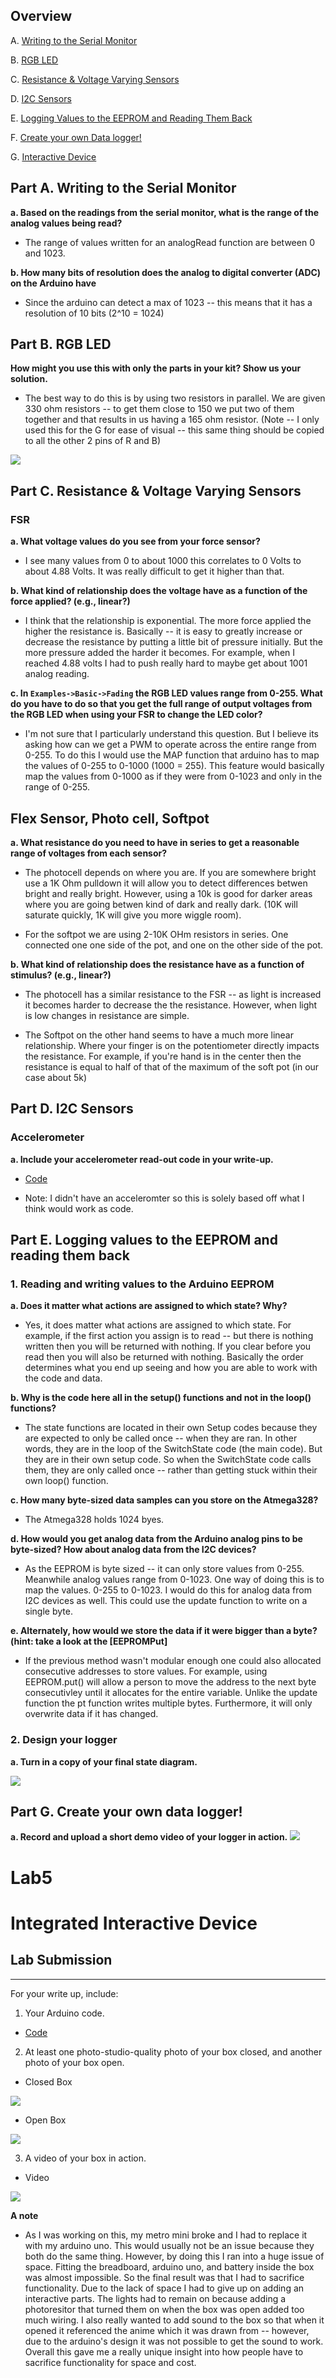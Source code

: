 ## Overview

A. [Writing to the Serial Monitor](#part-a--writing-to-the-serial-monitor)

B. [RGB LED](#part-b-rgb-led)

C. [Resistance & Voltage Varying Sensors](#part-c-resistance--voltage-varying-sensors)

D. [I2C Sensors](https://github.com/FAR-Lab/Developing-and-Designing-Interactive-Devices/wiki/Lab-03#part-d-i2c-sensors)

E. [Logging Values to the EEPROM and Reading Them Back](#part-f-logging-values-to-the-eeprom-and-reading-them-back)

F. [Create your own Data logger!](#part-g-create-your-own-data-logger)

G. [Interactive Device](#integrated-interactive-device)

## Part A.  Writing to the Serial Monitor
 
**a. Based on the readings from the serial monitor, what is the range of the analog values being read?**

* The range of values written for an analogRead function are between 0 and 1023. 
 
**b. How many bits of resolution does the analog to digital converter (ADC) on the Arduino have** 

* Since the arduino can detect a max of 1023 -- this means that it has a resolution of 10 bits (2^10 = 1024)

## Part B. RGB LED

**How might you use this with only the parts in your kit? Show us your solution.**

* The best way to do this is by using two resistors in parallel. We are given 330 ohm resistors -- to get them close to 150 we put two of them together and that results in us having a 165 ohm resistor. (Note -- I only used this for the G for ease of visual -- this same thing should be copied to all the other 2 pins of R and B) 

<img src=https://github.com/SamyAbisaleh/Interactive-Lab-Hub/blob/master/Alt-Lab%20%235/RGB-Parallel.jpg>

## Part C. Resistance & Voltage Varying Sensors 
### FSR

**a. What voltage values do you see from your force sensor?**

* I see many values from 0 to about 1000 this correlates to 0 Volts to about 4.88 Volts. It was really difficult to get it higher than that. 

**b. What kind of relationship does the voltage have as a function of the force applied? (e.g., linear?)**

* I think that the relationship is exponential. The more force applied the higher the resistance is. Basically -- it is easy to greatly increase or decrease the resistance by putting a little bit of pressure initially. But the more pressure added the harder it becomes. For example, when I reached 4.88 volts I had to push really hard to maybe get about 1001 analog reading. 

**c. In `Examples->Basic->Fading` the RGB LED values range from 0-255. What do you have to do so that you get the full range of output voltages from the RGB LED when using your FSR to change the LED color?**

* I'm not sure that I particularly understand this question. But I believe its asking how can we get a PWM to operate across the entire range from 0-255. To do this I would use the MAP function that arduino has to map the values of 0-255 to 0-1000 (1000 = 255). This feature would basically map the values from 0-1000 as if they were from 0-1023 and only in the range of 0-255.

## Flex Sensor, Photo cell, Softpot

**a. What resistance do you need to have in series to get a reasonable range of voltages from each sensor?**

* The photocell depends on where you are. If you are somewhere bright use a 1K Ohm pulldown it will allow you to detect differences betwen bright and really bright. However, using a 10k is good for darker areas where you are going betwen kind of dark and really dark. (10K will saturate quickly, 1K will give you more wiggle room).

* For the softpot we are using 2-10K OHm resistors in series. One connected one one side of the pot, and one on the other side of the pot. 

**b. What kind of relationship does the resistance have as a function of stimulus? (e.g., linear?)**

* The photocell has a similar resistance to the FSR -- as light is increased it becomes harder to decrease the the resistance. However, when light is low changes in resistance are simple. 

* The Softpot on the other hand seems to have a much more linear relationship. Where your finger is on the potentiometer directly impacts the resistance. For example, if you're hand is in the center then the resistance is equal to half of that of the maximum of the soft pot (in our case about 5k) 

## Part D. I2C Sensors 

### Accelerometer
 
**a. Include your accelerometer read-out code in your write-up.**
* [Code](https://github.com/SamyAbisaleh/Interactive-Lab-Hub/blob/master/Alt-Lab%20%235/Part_D.ino)

* Note: I didn't have an acceleromter so this is solely based off what I think would work as code. 

## Part E. Logging values to the EEPROM and reading them back
 
### 1. Reading and writing values to the Arduino EEPROM
**a. Does it matter what actions are assigned to which state? Why?**

* Yes, it does matter what actions are assigned to which state. For example, if the first action you assign is to read -- but there is nothing written then you will be returned with nothing. If you clear before you read then you will also be returned with nothing. Basically the order determines what you end up seeing and how you are able to work with the code and data. 

**b. Why is the code here all in the setup() functions and not in the loop() functions?**

* The state functions are located in their own Setup codes because they are expected to only be called once -- when they are ran. In other words, they are in the loop of the SwitchState code (the main code). But they are in their own setup code. So when the SwitchState code calls them, they are only called once -- rather than getting stuck within their own loop() function.

**c. How many byte-sized data samples can you store on the Atmega328?**

* The Atmega328 holds 1024 byes.

**d. How would you get analog data from the Arduino analog pins to be byte-sized? How about analog data from the I2C devices?**

* As the EEPROM is byte sized -- it can only store values from 0-255. Meanwhile analog values range from 0-1023. One way of doing this is to map the values. 0-255 to 0-1023. I would do this for analog data from I2C devices as well. This could use the update function to write on a single byte. 

**e. Alternately, how would we store the data if it were bigger than a byte? (hint: take a look at the [EEPROMPut]**

* If the previous method wasn't modular enough one could also allocated consecutive addresses to store values. For example, using EEPROM.put() will allow a person to move the address to the next byte consecutivley until it allocates for the entire variable. Unlike the update function the pt function writes multiple bytes. Furthermore, it will only overwrite data if it has changed.

### 2. Design your logger 
**a. Turn in a copy of your final state diagram.**

<img src = https://github.com/SamyAbisaleh/Interactive-Lab-Hub/blob/master/Alt-Lab%20%235/State%20Diagram.png>

## Part G. Create your own data logger!

**a. Record and upload a short demo video of your logger in action.**
<img src = https://github.com/SamyAbisaleh/Interactive-Lab-Hub/blob/master/Alt-Lab%20%235/Part%20G%20gif.gif>

# Lab5

# Integrated Interactive Device
## Lab Submission
***
For your write up, include:
1.	Your Arduino code.

* [Code](https://github.com/SamyAbisaleh/Interactive-Lab-Hub/blob/master/Alt-Lab%20%235/Sweep.ino)

2.	At least one photo-studio-quality photo of your box closed, and another photo of your box open. 

* Closed Box 

<img src = https://github.com/SamyAbisaleh/Interactive-Lab-Hub/blob/master/Alt-Lab%20%235/Closed%20Box.jpg>

* Open Box 

<img src = https://github.com/SamyAbisaleh/Interactive-Lab-Hub/blob/master/Alt-Lab%20%235/Open%20Box.jpg>

3.	A video of your box in action.

* Video

<img src = https://github.com/SamyAbisaleh/Interactive-Lab-Hub/blob/master/Alt-Lab%20%235/Video%20of%20Box.gif>

**A note** 
* As I was working on this, my metro mini broke and I had to replace it with my arduino uno. This would usually not be an issue because they both do the same thing. However, by doing this I ran into a huge issue of space. Fitting the breadboard, arduino uno, and battery inside the box was almost impossible. So the final result was that I had to sacrifice functionality. Due to the lack of space I had to give up on adding an interactive parts. The lights had to remain on because adding a photoresitor that turned them on when the box was open added too much wiring. I also really wanted to add sound to the box so that when it opened it referenced the anime which it was drawn from -- however, due to the arduino's design it was not possible to get the sound to work. Overall this gave me a really unique insight into how people have to sacrifice functionality for space and cost. 
